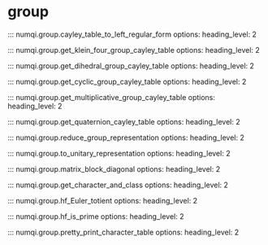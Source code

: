 # group

::: numqi.group.cayley_table_to_left_regular_form
    options:
      heading_level: 2

::: numqi.group.get_klein_four_group_cayley_table
    options:
      heading_level: 2

::: numqi.group.get_dihedral_group_cayley_table
    options:
      heading_level: 2

::: numqi.group.get_cyclic_group_cayley_table
    options:
      heading_level: 2

::: numqi.group.get_multiplicative_group_cayley_table
    options:
      heading_level: 2

::: numqi.group.get_quaternion_cayley_table
    options:
      heading_level: 2

::: numqi.group.reduce_group_representation
    options:
      heading_level: 2

::: numqi.group.to_unitary_representation
    options:
      heading_level: 2

::: numqi.group.matrix_block_diagonal
    options:
      heading_level: 2

::: numqi.group.get_character_and_class
    options:
      heading_level: 2

::: numqi.group.hf_Euler_totient
    options:
      heading_level: 2

::: numqi.group.hf_is_prime
    options:
      heading_level: 2

::: numqi.group.pretty_print_character_table
    options:
      heading_level: 2
